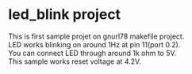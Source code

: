 # led_blink project  
This is first sample projet on gnurl78 makefile project.   
LED works blinking on around 1Hz at pin 11(port 0.2).  
You can connect LED through around 1k ohm to 5V.  
This sample works reset voltage at 4.2V.